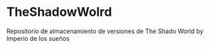 # TheShadowWolrd
Repositorio de almacenamiento de versiones de The Shado World by Imperio de los sueños
